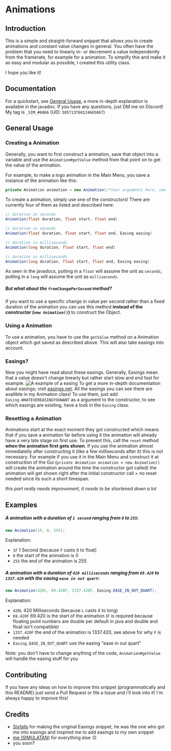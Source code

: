 # Animations
## Introduction
This is a simple and straight-forward snippet that allows you to create animations and constant value changes in general.
You often have the problem that you need to linearly in- or decrement a value independently from the framerate, for example for a animation.
To simplify this and make it as easy and modular as possible, I created this utility class.

I hope you like it!

## Documentation
For a quickstart, see [General Usage](#general-usage), a more in-depth explanation is available in the javadoc. If you have any questions, just DM me on Discord! My tag is `_SIM_#6866` (UID: `505713760124665867`)
## General Usage
### Creating a Animation
Generally, you want to first construct a animation, save that object into a variable and use the `Animation#getValue` method from that point on to get the value of the animation.

For example, to make a logo animation in the Main Menu, you save a instance of the animation like this:
```java
private Animation animation = new Animation(/*Your arguments here, see "Creating a Animation"*/);
```
To create a animation, simply use one of the constructors!
There are currently four of them as listed and described here:
```java
// duration in seconds
Animation(float duration, float start, float end)

// duration in seconds
Animation(float duration, float start, float end, Easing easing)

// duration in milliseconds
Animation(long duration, float start, float end)

// duration in milliseconds
Animation(long duration, float start, float end, Easing easing)
```
As seen in the javadocs, putting in a `float` will assume the unit as `seconds`, putting in a `long` will assume the unit as `milliseconds`.

##### But what about the `fromChangePerSecond` method?
If you want to use a specific change in value per second rather than a fixed duration of the animation you can use this method **instead of the constructor (`new Animation()`)** to construct the Object.

### Using a Animation
To use a animation, you have to use the `getValue` method on a Animation object which got saved as described above. This will also take easings into account.

### Easings?
Now you might have read about these easings.
Generally, Easings mean that a value doesn't change linearly but rather start slow and end fast for example.
![A example of a easing](https://help.figma.com/hc/article_attachments/360082959894/EASE_IN_OUT_CURVE.gif)
To get a more in-depth documentation about easings; visit [easings.net](https://easings.net).
All the easings you can see there are availible in my Animation class!
To use them, just add `Easing.WHATEVEREASINGYOUWANT` as a argument to the constructor, to see which easings are existing, have a look in the `Easing` class.

### Resetting a Animation
Animations start at the exact moment they got constructed which means that if you save a animation far before using it the animation will already have a very late stage on first use. To prevent this, call the `reset` method **when the animation first gets shown**. If you use the animation almost immediatelly after constructing it (like a few milliseconds after it) this is not necessary. For example if you use it in the Main Menu and construct it at construction of the Gui (`private Animation animation = new Animation()` will create the animation around the time the constructor got called) the animation will get shown right after the initial constructor call = no reset needed since its such a short timespan.

*this part really needs improvement, it needs to be shortened down a lot*

## Examples
##### A animation with a duration of `1 second` ranging from `0` to `255`:
```java
new Animation(1F, 0, 255);
```
Explanation:
- `1F` 1 Second (because `F` casts it to float)
- `0` the start of the animation is 0
- `255` the end of the animation is 255

##### A animation with a duration of `420 milliseconds` ranging from `69.420` to `1337.420` with the easing `ease in out quart`:
```java
new Animation(420L, 69.420F, 1337.420F, Easing.EASE_IN_OUT_QUART);
```

Explanation:
- `420L` 420 Milliseconds (because `L` casts it to long)
- `69.420F` 69.420 is the start of the animation (`F` is required because floating point numbers are double per default in java and double and float isn't compatible)
- `1337.420F` the end of the animation is 1337.420, see above for why `F` is needed
- `Easing.EASE_IN_OUT_QUART` use the easing "ease in out quart"

Note: you don't have to change anything of the code, `Animation#getValue` will handle the easing stuff for you

## Contributing
If you have any ideas on how to improve this snippet (programmatically and this README) just send a Pull Request or file a Issue and i'll look into it! I'm always happy to improve this!

## Credits
- [Sixfalls](github.com/6ixfalls) for making the original Easings snippet, he was the one who got me into easings and inspired me to add easings to my own snippet
- [me (SIMULATAN)](https://github.com/SIMULATAN) for everything else :D
- you soon?
